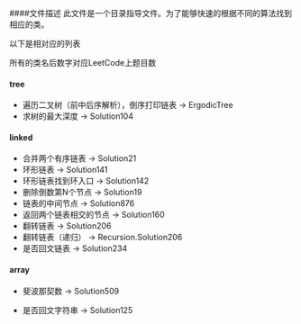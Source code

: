 ####文件描述
此文件是一个目录指导文件。为了能够快速的根据不同的算法找到相应的类。

以下是相对应的列表

所有的类名后数字对应LeetCode上题目数

#### tree

- 遍历二叉树（前中后序解析），倒序打印链表 -> ErgodicTree
- 求树的最大深度 -> Solution104

#### linked

- 合并两个有序链表  -> Solution21
- 环形链表  -> Solution141
- 环形链表找到环入口  -> Solution142
- 删除倒数第N个节点  -> Solution19
- 链表的中间节点  -> Solution876
- 返回两个链表相交的节点  -> Solution160
- 翻转链表  -> Solution206
- 翻转链表（递归）  -> Recursion.Solution206
- 是否回文链表 -> Solution234

#### array

- 斐波那契数  -> Solution509


- 是否回文字符串 -> Solution125
